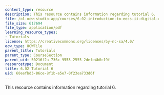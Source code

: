 ```yaml
---
content_type: resource
description: This resource contains information regarding tutorial 6.
file: /ol-ocw-studio-app/courses/6-02-introduction-to-eecs-ii-digital-communication-systems-fall-2012/60eefbd386ce8f1be5e70f23ea733d6f_MIT6_02F12_tutor06.pdf
file_size: 617694
file_type: application/pdf
learning_resource_types:
- Tutorials
license: https://creativecommons.org/licenses/by-nc-sa/4.0/
ocw_type: OCWFile
parent_title: Tutorials
parent_type: CourseSection
parent_uid: 50216f2a-736c-9553-2555-2defe4b0c19f
resourcetype: Document
title: 6.02 Tutorial 6
uid: 60eefbd3-86ce-8f1b-e5e7-0f23ea733d6f
---
```

This resource contains information regarding tutorial 6.